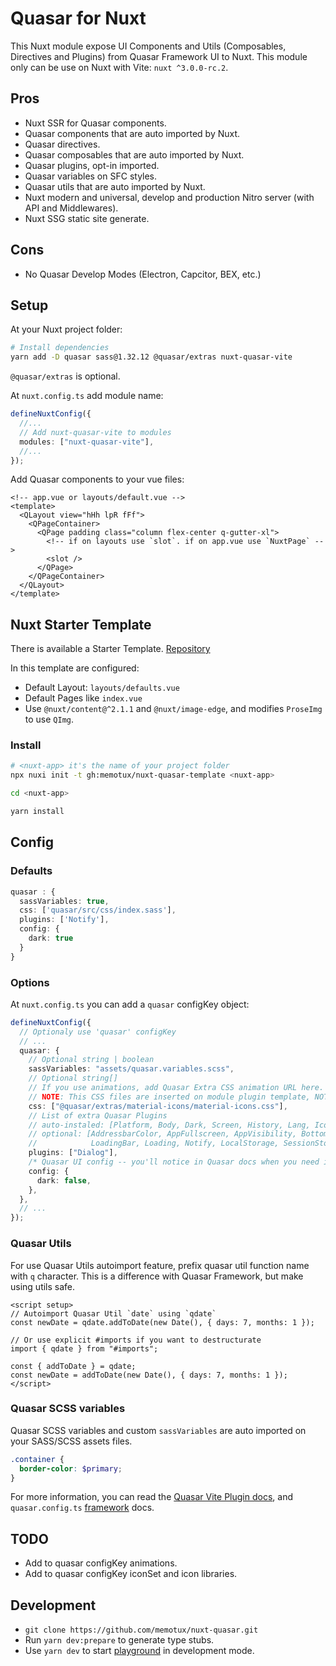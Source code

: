 # Quasar for Nuxt

This Nuxt module expose UI Components and Utils (Composables, Directives and Plugins) from Quasar Framework UI to Nuxt. This module only can be use on Nuxt with Vite: `nuxt ^3.0.0-rc.2`.

## Pros

- Nuxt SSR for Quasar components.
- Quasar components that are auto imported by Nuxt.
- Quasar directives.
- Quasar composables that are auto imported by Nuxt.
- Quasar plugins, opt-in imported.
- Quasar variables on SFC styles.
- Quasar utils that are auto imported by Nuxt.
- Nuxt modern and universal, develop and production Nitro server (with API and Middlewares).
- Nuxt SSG static site generate.

## Cons

- No Quasar Develop Modes (Electron, Capcitor, BEX, etc.)

## Setup

At your Nuxt project folder:

```sh
# Install dependencies
yarn add -D quasar sass@1.32.12 @quasar/extras nuxt-quasar-vite
```

`@quasar/extras` is optional.

At `nuxt.config.ts` add module name:

```ts
defineNuxtConfig({
  //...
  // Add nuxt-quasar-vite to modules
  modules: ["nuxt-quasar-vite"],
  //...
});
```

Add Quasar components to your vue files:

```vue
<!-- app.vue or layouts/default.vue -->
<template>
  <QLayout view="hHh lpR fFf">
    <QPageContainer>
      <QPage padding class="column flex-center q-gutter-xl">
        <!-- if on layouts use `slot`. if on app.vue use `NuxtPage` -->
        <slot />
      </QPage>
    </QPageContainer>
  </QLayout>
</template>
```

## Nuxt Starter Template

There is available a Starter Template. [Repository](https://github.com/memotux/nuxt-quasar-template)

In this template are configured:

- Default Layout: `layouts/defaults.vue`
- Default Pages like `index.vue`
- Use `@nuxt/content@^2.1.1` and `@nuxt/image-edge`, and modifies `ProseImg` to use `QImg`.

### Install

```sh
# <nuxt-app> it's the name of your project folder
npx nuxi init -t gh:memotux/nuxt-quasar-template <nuxt-app>

cd <nuxt-app>

yarn install
```

## Config

### Defaults

```ts
quasar : {
  sassVariables: true,
  css: ['quasar/src/css/index.sass'],
  plugins: ['Notify'],
  config: {
    dark: true
  }
}
```

### Options

At `nuxt.config.ts` you can add a `quasar` configKey object:

```ts
defineNuxtConfig({
  // Optionaly use 'quasar' configKey
  // ...
  quasar: {
    // Optional string | boolean
    sassVariables: "assets/quasar.variables.scss",
    // Optional string[]
    // If you use animations, add Quasar Extra CSS animation URL here.
    // NOTE: This CSS files are inserted on module plugin template, NOT on `nuxt.config`.
    css: ["@quasar/extras/material-icons/material-icons.css"],
    // List of extra Quasar Plugins
    // auto-instaled: [Platform, Body, Dark, Screen, History, Lang, IconSet]
    // optional: [AddressbarColor, AppFullscreen, AppVisibility, BottomSheet, Dialog,
    //            LoadingBar, Loading, Notify, LocalStorage, SessionStorage]
    plugins: ["Dialog"],
    /* Quasar UI config -- you'll notice in Quasar docs when you need it */
    config: {
      dark: false,
    },
  },
  // ...
});
```

### Quasar Utils

For use Quasar Utils autoimport feature, prefix quasar util function name with `q` character. This is a difference with Quasar Framework, but make using utils safe.

```vue
<script setup>
// Autoimport Quasar Util `date` using `qdate`
const newDate = qdate.addToDate(new Date(), { days: 7, months: 1 });

// Or use explicit #imports if you want to destructurate
import { qdate } from "#imports";

const { addToDate } = qdate;
const newDate = addToDate(new Date(), { days: 7, months: 1 });
</script>
```

### Quasar SCSS variables

Quasar SCSS variables and custom `sassVariables` are auto imported on your SASS/SCSS assets files.

```scss
.container {
  border-color: $primary;
}
```

For more information, you can read the [Quasar Vite Plugin docs](https://quasar.dev/start/vite-plugin), and `quasar.config.ts` [framework](https://quasar.dev/quasar-cli-vite/quasar-config-js#framework) docs.

## TODO

- Add to quasar configKey animations.
- Add to quasar configKey iconSet and icon libraries.

## Development

- `git clone https://github.com/memotux/nuxt-quasar.git`
- Run `yarn dev:prepare` to generate type stubs.
- Use `yarn dev` to start [playground](./playground) in development mode.
